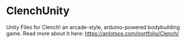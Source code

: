 # ClenchUnity
Unity Files for Clench! an arcade-style, arduino-powered bodybuilding game.
Read more about it here: https://anlotsos.com/portfolio/Clench/
